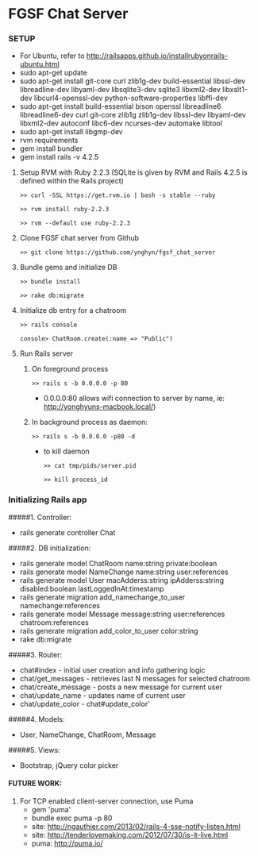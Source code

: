 # FGSF Chat Server

### SETUP
- For Ubuntu, refer to http://railsapps.github.io/installrubyonrails-ubuntu.html
- sudo apt-get update
- sudo apt-get install git-core curl zlib1g-dev build-essential libssl-dev libreadline-dev libyaml-dev libsqlite3-dev sqlite3 libxml2-dev libxslt1-dev libcurl4-openssl-dev python-software-properties libffi-dev
- sudo apt-get install build-essential bison openssl libreadline6 libreadline6-dev curl git-core zlib1g zlib1g-dev libssl-dev libyaml-dev libxml2-dev autoconf libc6-dev ncurses-dev automake libtool
- sudo apt-get install libgmp-dev
- rvm requirements
- gem install bundler
- gem install rails -v 4.2.5

1. Setup RVM with Ruby 2.2.3 (SQLite is given by RVM and Rails 4.2.5 is defined within the Rails project)

	`>> curl -SSL https://get.rvm.io | bash -s stable --ruby`

	`>> rvm install ruby-2.2.3`

	`>> rvm --default use ruby-2.2.3`

2. Clone FGSF chat server from Github

	`>> git clone https://github.com/ynghyn/fgsf_chat_server`

3. Bundle gems and initialize DB

	`>> bundle install`

	`>> rake db:migrate`

4. Initialize db entry for a chatroom

	`>> rails console`

	`console> ChatRoom.create(:name => "Public")`

5. Run Rails server
	1. On foreground process

		`>> rails s -b 0.0.0.0 -p 80`
		- 0.0.0.0:80 allows wifi connection to server by name, ie: http://yonghyuns-macbook.local/)
	2. In background process as daemon:

		`>> rails s -b 0.0.0.0 -p80 -d`
		* to kill daemon
	
			`>> cat tmp/pids/server.pid`
	
			`>> kill process_id`


### Initializing Rails app

#####1. Controller:
* rails generate controller Chat

#####2. DB initialization:
* rails generate model ChatRoom name:string private:boolean
* rails generate model NameChange name:string user:references
* rails generate model User macAdderss:string ipAdderss:string disabled:boolean lastLoggedInAt:timestamp
* rails generate migration add_namechange_to_user namechange:references
* rails generate model Message message:string user:references chatroom:references
* rails generate migration add_color_to_user color:string
* rake db:migrate

#####3. Router:
* chat#index - initial user creation and info gathering logic
* chat/get_messages - retrieves last N messages for selected chatroom
* chat/create_message - posts a new message for current user
* chat/update_name - updates name of current user
* chat/update_color - chat#update_color'

#####4. Models:
- User, NameChange, ChatRoom, Message

#####5. Views:
- Bootstrap, jQuery color picker


#### FUTURE WORK:

1. For TCP enabled client-server connection, use Puma
	- gem 'puma'
	- bundle exec puma -p 80
	- site: http://ngauthier.com/2013/02/rails-4-sse-notify-listen.html
	- site: http://tenderlovemaking.com/2012/07/30/is-it-live.html
	- puma: http://puma.io/


